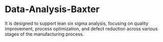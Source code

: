 # Data-Analysis-Baxter
It is designed to support lean six sigma analysis, focusing on quality improvement, process optimization, and defect reduction across various stages of the manufacturing process.​
